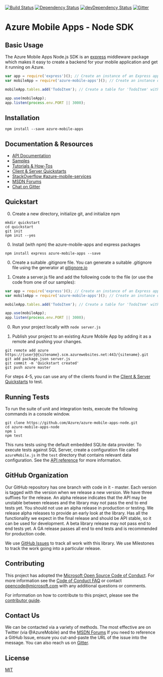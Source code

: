 
[![Build Status](https://travis-ci.org/Azure/azure-mobile-apps-node.svg?branch=master)](https://travis-ci.org/Azure/azure-mobile-apps-node)
[![Dependency Status](https://david-dm.org/Azure/azure-mobile-apps-node.svg)](https://david-dm.org/Azure/azure-mobile-apps-node)
[![devDependency Status](https://david-dm.org/Azure/azure-mobile-apps-node/dev-status.svg)](https://david-dm.org/Azure/azure-mobile-apps-node#info=devDependencies)
[![Gitter](https://badges.gitter.im/Join%20Chat.svg)](https://gitter.im/Azure/azure-mobile-apps-node?utm_source=badge&utm_medium=badge&utm_campaign=pr-badge)

# Azure Mobile Apps - Node SDK

## Basic Usage

The Azure Mobile Apps Node.js SDK is an [express](http://expressjs.com/) middleware package which makes it easy to create a backend for your mobile application and get it running on Azure.

```js
var app = require('express')(); // Create an instance of an Express app
var mobileApp = require('azure-mobile-apps')(); // Create an instance of a Mobile App with default settings

mobileApp.tables.add('TodoItem'); // Create a table for 'TodoItem' with default settings

app.use(mobileApp);
app.listen(process.env.PORT || 3000);
```

## Installation

`npm install --save azure-mobile-apps`

## Documentation & Resources

 - [API Documentation](https://azure.github.io/azure-mobile-apps-node)
 - [Samples](https://github.com/Azure/azure-mobile-apps-node/tree/master/samples)
 - [Tutorials & How-Tos](https://azure.microsoft.com/en-us/documentation/articles/app-service-mobile-value-prop-preview/)
 - [Client & Server Quickstarts](https://github.com/Azure/azure-mobile-services-quickstarts)
 - [StackOverflow #azure-mobile-services](http://stackoverflow.com/questions/tagged/azure-mobile-services?sort=newest&pageSize=20)
 - [MSDN Forums](https://social.msdn.microsoft.com/forums/azure/en-US/home?forum=azuremobile)
 - [Chat on Gitter](https://gitter.im/Azure/azure-mobile-apps-node?utm_source=share-link&utm_medium=link&utm_campaign=share-link)

## Quickstart

0. Create a new directory, initialize git, and initialize npm

  ```
  mkdir quickstart
  cd quickstart
  git init
  npm init --yes
  ```

0. Install (with npm) the azure-mobile-apps and express packages

  `npm install express azure-mobile-apps --save`

0. Create a suitable .gitignore file.  You can generate a suitable .gitignore
file using the generator at [gitignore.io](https://www.gitignore.io)

0. Create a server.js file and add the following code to the file (or use the code from one of our samples):

  ```js
  var app = require('express')(); // Create an instance of an Express app
  var mobileApp = require('azure-mobile-apps')(); // Create an instance of a Mobile App with default settings

  mobileApp.tables.add('TodoItem'); // Create a table for 'TodoItem' with default settings

  app.use(mobileApp);
  app.listen(process.env.PORT || 3000);
  ```

0. Run your project locally with `node server.js`

0. Publish your project to an existing Azure Mobile App by adding it as a remote and pushing your changes.

  ```
  git remote add azure https://{user}@{sitename}.scm.azurewebsites.net:443/{sitename}.git
  git add package.json server.js
  git commit -m 'Quickstart created'
  git push azure master
  ```

For steps 4-5, you can use any of the clients found in the [Client & Server Quickstarts](https://github.com/Azure/azure-mobile-services-quickstarts) to test.

## Running Tests

To run the suite of unit and integration tests, execute the following commands in a console window.

    git clone https://github.com/Azure/azure-mobile-apps-node.git
    cd azure-mobile-apps-node
    npm i
    npm test

This runs tests using the default embedded SQLite data provider. To execute tests
against SQL Server, create a configuration file called `azureMobile.js` in the
`test` directory that contains relevant data configuration. See the
[API reference](http://azure.github.io/azure-mobile-apps-node/global.html#configuration)
for more information.

## GitHub Organization

Our GitHub repository has one branch with code in it - master.  Each version is tagged with
the version when we release a new version.  We have three suffixes for the release. An alpha
release indicates that the API may be unstable between releases and the library may not pass
the end to end tests yet.  You should not use an alpha release in production or testing. We
release alpha releases to provide an early look at the library.  Has all the functionality we
expect in the final release and should be API stable, so it can be used for development.  A
beta library release may not pass end to end tests yet.  A GA release passes all end to end
tests and is recommended for production code.

We use [GitHub Issues](https://github.com/Azure/azure-mobile-apps-node/issues) to track all work
with this library.  We use Milestones to track the work going into a particular release.

## Contributing

This project has adopted the [Microsoft Open Source Code of Conduct](https://opensource.microsoft.com/codeofconduct/). For more information see the [Code of Conduct FAQ](https://opensource.microsoft.com/codeofconduct/faq/) or contact [opencode@microsoft.com](mailto:opencode@microsoft.com) with any additional questions or comments.

For information on how to contribute to this project, please see the [contributor guide](https://github.com/Azure/azure-mobile-apps-node/blob/master/contributor.md).

## Contact Us

We can be contacted via a variety of methods.  The most effective are on Twitter (via @AzureMobile) and the [MSDN Forums](https://social.msdn.microsoft.com/forums/azure/en-US/home?forum=azuremobile)  If you need to reference a GitHub Issue, ensure you cut-and-paste the URL of the issue into the message.  You can also reach us on [Gitter](https://gitter.im/Azure/azure-mobile-apps-node?utm_source=share-link&utm_medium=link&utm_campaign=share-link).

## License

[MIT](./LICENSE)
